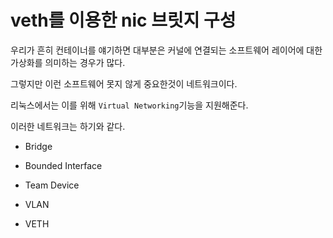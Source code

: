 # veth를 이용한 nic 브릿지 구성

우리가 흔히 컨테이너를 얘기하면 대부분은 커널에 연결되는 소프트웨어 레이어에 대한 가상화를 의미하는 경우가 많다.

그렇지만 이런 소프트웨어 못지 않게 중요한것이 네트워크이다.

리눅스에서는 이를 위해 `Virtual Networking`기능을 지원해준다.

이러한 네트워크는 하기와 같다.

- Bridge

- Bounded Interface

- Team Device

- VLAN

- VETH


